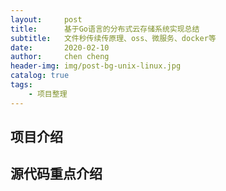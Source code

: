 ```yaml
---
layout:     post
title:      基于Go语言的分布式云存储系统实现总结
subtitle:   文件秒传续传原理、oss、微服务、docker等
date:       2020-02-10
author:     chen cheng
header-img: img/post-bg-unix-linux.jpg
catalog: true
tags:
    - 项目整理
---
```


## 项目介绍


## 源代码重点介绍